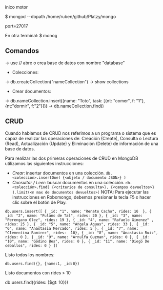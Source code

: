 inico motor

$ mongod  --dbpath /home/ruben/github/Platzy/mongo


  port=27017

En otra terminal:  $ monog

## Comandos

-> use <database>  //  abre o crea base de datos con nombre "database"

+ Colecciones:

-> db.createCollection("nameCollection")
-> show collections

+ Crear documentos:

-> db.nameCollection.insert({name: "Toto", task: [{nt: "comer", f: "1"},{nt:"dormir", f:"2"}]})
-> db.nameCollection.find()

## CRUD

Cuando hablamos de CRUD nos referimos a un programa o sistema que es capaz de realizar las operaciones de: Creación (Create), Consulta o Lectura (Read), Actualización (Update) y Eliminación (Delete) de información de una base de datos.

Para realizar las dos primeras operaciones de CRUD en MongoDB utilizamos las siguientes instrucciones:

+ *Crear*: insertar documentos en una colección.
`
db.<colección>.insertOne(
        {<objeto / documento JSON>}
)
`
+ *Consultar / Leer*: buscar documentos en una colección.
`
db.<colección>.find(
        {<criterios de consulta>},
        {<campos devueltos>}
).limit(<n max de documentos devueltos>)
`
NOTA: Para ejecutar las instrucciones en Robomongo, debemos presionar la tecla F5 o hacer clic sobre el botón de Play.


`
db.users.insert([
  { _id: "1", name: "Renato Cacho", rides: 10  },
  { _id: "2", name: "Fulano de Tal", rides: 20 },
  { _id: "3", name: "Perengano Glez", rides: 19 },
  { _id: "4", name: "Rafaelo Gimenez" , rides: 25 },
  { _id: "5", name: "Angela Aguas", rides: 33 },
  { _id: "6", name: "Anastasia Mercado", rides: 5 },
  { _id: "7", name: "Clementina Ramirez", rides:  10},
  { _id: "8", name: "Anastasia Ruiz", rides: 0 },
  { _id: "9", name: "Arnulfa Guzman", rides: 0 },
  { _id: "10", name: "Godino Bea", rides: 0 },
  { _id: "11", name: "Diego De ceballos", rides: 0 }
  ])
`

Listo todos los nombres:

`
db.users.find({}, {name:1, _id:0})
`

Listo documentos con rides > 10

db.users.find({rides: {$gt: 10}})